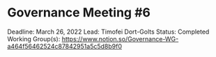 # Governance Meeting #6

Deadline: March 26, 2022
Lead: Timofei Dort-Golts
Status: Completed
Working Group(s): https://www.notion.so/Governance-WG-a464f56462524c87842951a5c5d8b9f0